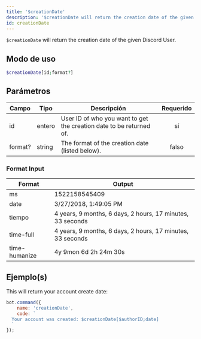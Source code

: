 ```yaml
---
title: '$creationDate'
description: '$creationDate will return the creation date of the given Discord User.'
id: creationDate
---
```


`$creationDate` will return the creation date of the given Discord User.

## Modo de uso

```php
$creationDate[id;format?]
```

## Parámetros

| Campo   | Tipo   | Descripción                                                         | Requerido |
| ------- | ------ | ------------------------------------------------------------------- |:---------:|
| id      | entero | User ID of who you want to get the creation date to be returned of. |    sí     |
| format? | string | The format of the creation date (listed below).                     |   falso   |

### Format Input

| Format        | Output                                                     |
| ------------- | ---------------------------------------------------------- |
| ms            | 1522158545409                                              |
| date          | 3/27/2018, 1:49:05 PM                                      |
| tiempo        | 4 years, 9 months, 6 days, 2 hours, 17 minutes, 33 seconds |
| time-full     | 4 years, 9 months, 6 days, 2 hours, 17 minutes, 33 seconds |
| time-humanize | 4y 9mon 6d 2h 24m 30s                                      |

## Ejemplo(s)

This will return your account create date:

```javascript
bot.command({
    name: 'creationDate',
    code: `
  Your account was created: $creationDate[$authorID;date]
  `
});
```
